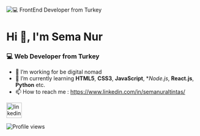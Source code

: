 ![ 💻  FrontEnd Developer from Turkey](https://images.unsplash.com/photo-1515780010305-0d4bbd149cda?ixlib=rb-1.2.1&ixid=MnwxMjA3fDB8MHxwaG90by1wYWdlfHx8fGVufDB8fHx8&auto=format&fit=crop&w=500&q=80)
# Hi 👋, I'm Sema Nur
###  💻  Web Developer from Turkey
- 🔭 I’m working for be digital nomad
- 🌱 I’m currently learning **HTML5**, **CSS3**, **JavaScript**, **Node.js*, **React.js**, **Python** etc.
- 📫 How to reach me : https://www.linkedin.com/in/semanuraltintas/




[<img src='https://cdn.jsdelivr.net/npm/simple-icons@3.0.1/icons/linkedin.svg' alt='linkedin' height='40'>](https://www.linkedin.com/in/semanuraltintas)  



![Profile views](https://gpvc.arturio.dev/semanuraltintas)  
